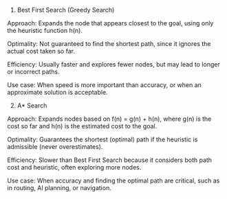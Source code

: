 1. Best First Search (Greedy Search)

Approach: Expands the node that appears closest to the goal, using only the heuristic function h(n).

Optimality: Not guaranteed to find the shortest path, since it ignores the actual cost taken so far.

Efficiency: Usually faster and explores fewer nodes, but may lead to longer or incorrect paths.

Use case: When speed is more important than accuracy, or when an approximate solution is acceptable.

2. A* Search

Approach: Expands nodes based on f(n) = g(n) + h(n), where g(n) is the cost so far and h(n) is the estimated cost to the goal.

Optimality: Guarantees the shortest (optimal) path if the heuristic is admissible (never overestimates).

Efficiency: Slower than Best First Search because it considers both path cost and heuristic, often exploring more nodes.

Use case: When accuracy and finding the optimal path are critical, such as in routing, AI planning, or navigation.
